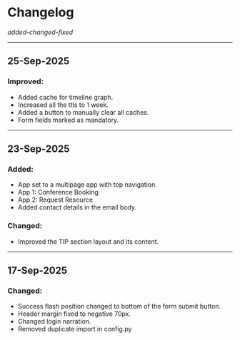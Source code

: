 # Changelog

_added-changed-fixed_

---

## 25-Sep-2025

### Improved:

- Added cache for timeline graph.
- Increased all the ttls to 1 week.
- Added a button to manually clear all caches.
- Form fields marked as mandatory.

---

## 23-Sep-2025

### Added:

- App set to a multipage app with top navigation.
- App 1: Conference Booking
- App 2: Request Resource
- Added contact details in the email body.

### Changed:

- Improved the TIP section layout and its content.

---

## 17-Sep-2025

### Changed:

- Success flash position changed to bottom of the form submit button.
- Header margin fixed to negative 70px.
- Changed login narration.
- Removed duplicate import in config.py
